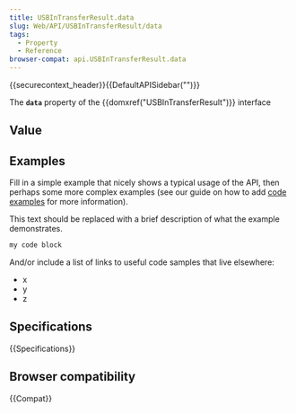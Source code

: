 ```yaml
---
title: USBInTransferResult.data
slug: Web/API/USBInTransferResult/data
tags:
  - Property
  - Reference
browser-compat: api.USBInTransferResult.data
---
```

{{securecontext_header}}{{DefaultAPISidebar("")}}

The **`data`** property of the {{domxref("USBInTransferResult")}} interface 

## Value



## Examples

Fill in a simple example that nicely shows a typical usage of the API, then perhaps some more complex examples (see our guide on how to add [code examples](/en-US/docs/MDN/Contribute/Structures/Code_examples) for more information).

This text should be replaced with a brief description of what the example demonstrates.

```js
my code block
```

And/or include a list of links to useful code samples that live elsewhere:

*   x
*   y
*   z

## Specifications

{{Specifications}}

## Browser compatibility

{{Compat}}


